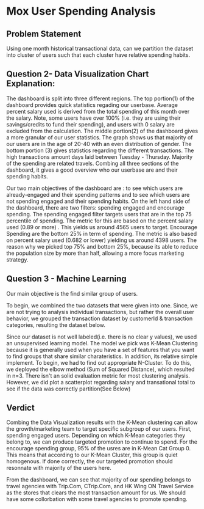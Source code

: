 
# Mox User Spending Analysis



## Problem Statement
Using one month historical transactional data, can we partition the dataset into cluster of users such that each cluster have relative spending habits.

## Question 2- Data Visualization Chart Explanation: 
The dashboard is split into three different regions. The top portion(1) of the dashboard provides quick statistics regading our userbase.
Average percent salary used is derived from the total spending of this month over the salary. Note, some users have over 100% (i.e. they are using their savings/credits to fund their spending), and
users with 0 salary are excluded from the calculation. The middle portion(2) of the dashboard gives a more granular of our user statistics.
The graph shows us that majority of our users are in the age of 20-40 with an even distribution of gender. The bottom portion (3) gives statistics
regarding the different transactions. The high transactions amount days laid between Tuesday - Thursday. Majority of the spending are related travels.
Combing all three sections of the dashboard, it gives a good overview who our userbase are and their spending habits.

Our two main objectives of the dashboard are : to see which users are already-engaged and their spending patterns and to see which users
are not spending engaged and their spending habits. On the left hand side of the dashboard, there are two filters: spending engaged and encourage spending.
The spending engaged filter targets users that are in the top 75 percentile of spending. The metric for this are based on the percent salary used (0.89 or more)
. This yields us around 4565 users to target. Encourage Spending are the bottom 25% in term of spending. The metric is also based on
percent salary used (0.682 or lower) yielding us around 4398 users. The reason why we picked top 75% and bottom 25%, because its able to
reduce the population size by more than half, allowing a more focus marketing strategy.  
## Question 3 - Machine Learning
Our main objective is the find similar group of users. 

To begin, we combined the two datasets that were given into one. Since, we are not trying to analysis individual transactions, but rather
the overall user behavior, we grouped the transaction dataset by customerId & transaction categories, resulting the dataset below.

Since our dataset is not well labeled(i.e. there is no clear y values), we used an unsupervised learning model. The model we pick was K-Mean Clustering because it is 
generally used when you have a set of features that you want to find groups that share similar charateristics. In addition, its relative simple implement.
To begin, we had to find out appropriate N-Cluster. To do this, we deployed the elbow method (Sum of Squared Distance), which resulted in n=3. 
There isn't an solid evaluation metric for most clustering analysis. However, we did plot a scatterplot regarding salary and transational total to see if
the data was correctly partition(See Below)





## Verdict
Combing the Data Visualization results with the K-Mean clustering can allow the growth/marketing team to target specific subgroup of our users.
First, spending engaged users. Depending on which K-Mean categories they belong to, we can produce targeted promotion to continue to spend. For the encourage spending group, 95% of the usres are in K-Mean Cat Group 0. This means that according to our K-Mean Cluster, this group is quiet homogenous. If done correctly, the our targeted promotion should resonnate with majority of the users here.

From the dashboard, we can see that majority of our spending belongs to travel agencies with Trip.Com, CTrip.Com, and HK Wing ON Travel Service
as the stores that clears the most transaction amount for us. We should have some collorbation with some travel agencies to promote spending.

